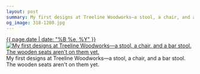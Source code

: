 ```yaml
---
layout: post
summary: My first designs at Treeline Woodworks—a stool, a chair, and a bar stool. The wooden seats aren&#x27;t on them yet.
og_image: 318-1280.jpg
---
```


<p>
  <time><a href="/318">{{ page.date | date: "%B %e, %Y" }}</a></time>
  <a href="/318"><img src="{{ site.assets_url }}/318-640.jpg" srcset="{{ site.assets_url }}/318-1280.jpg 1280w, {{ site.assets_url }}/318-960.jpg 960w, {{ site.assets_url }}/318-640.jpg 640w, {{ site.assets_url }}/318-320.jpg 320w" sizes="(min-width: 700px) 50vw, calc(100vw - 2rem)" alt="My first designs at Treeline Woodworks—a stool, a chair, and a bar stool. The wooden seats aren&#x27;t on them yet." /></a>
  <span>My first designs at Treeline Woodworks—a stool, a chair, and a bar stool. The wooden seats aren&#x27;t on them yet.</span>
</p>
